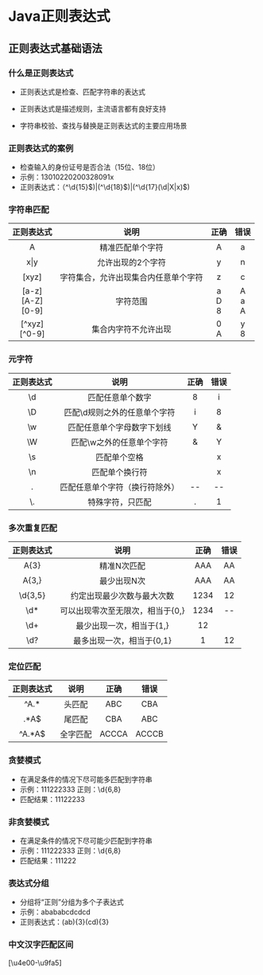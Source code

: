 # Java正则表达式
## 正则表达式基础语法

### 什么是正则表达式

* 正则表达式是检查、匹配字符串的表达式

* 正则表达式是描述规则，主流语言都有良好支持

* 字符串校验、查找与替换是正则表达式的主要应用场景
### 正则表达式的案例

* 检查输入的身份证号是否合法（15位、18位）
* 示例：13010220200328091x
* 正则表达式：（^\d{15}$)|(^\d{18}$)|(^\d{17}(\d|X|x)$)

### 字符串匹配

|         正则表达式          |                 说明                 |      正确       |      错误       |
| :-------------------------: | :----------------------------------: | :-------------: | :-------------: |
|              A              |           精准匹配单个字符           |        A        |        a        |
|            x\|y             |          允许出现的2个字符           |        y        |        n        |
|            [xyz]            | 字符集合，允许出现集合内任意单个字符 |        z        |        c        |
| [a-z]<br />[A-Z]<br />[0-9] |               字符范围               | a<br />D<br />8 | A<br />a<br />A |
|     [^xyz]<br />\[^0-9]     |         集合内字符不允许出现         |    0<br />A     |    y<br />8     |

### 元字符

| 正则表达式 |              说明              | 正确 | 错误 |
| :--------: | :----------------------------: | :--: | :--: |
|     \d     |        匹配任意单个数字        |  8   |  i   |
|     \D     |  匹配\d规则之外的任意单个字符  |  i   |  8   |
|     \w     |   匹配任意单个字母数字下划线   |  Y   |  &   |
|     \W     |    匹配\w之外的任意单个字符    |  &   |  Y   |
|     \s     |          匹配单个空格          |      |  x   |
|     \n     |         匹配单个换行符         |      |  x   |
|     .      | 匹配任意单个字符（换行符除外） |  --  |  --  |
|    \\.     |        特殊字符，只匹配        |  .   |  1   |

### 多次重复匹配

| 正则表达式 |               说明               | 正确 | 错误 |
| :--------: | :------------------------------: | :--: | :--: |
|    A{3}    |           精准N次匹配            | AAA  |  AA  |
|   A{3,}    |           最少出现N次            | AAA  |  AA  |
|  \d{3,5}   |    约定出现最少次数与最大次数    | 1234 |  12  |
|    \d*     | 可以出现零次至无限次，相当于{0,} | 1234 |  --  |
|    \d+     |     最少出现一次，相当于{1,}     |  12  |      |
|    \d?     |    最多出现一次，相当于{0,1}     |  1   |  12  |

### 定位匹配

| 正则表达式 |   说明   | 正确  | 错误  |
| :--------: | :------: | :---: | :---: |
|    ^A.*    |  头匹配  |  ABC  |  CBA  |
|    .*A$    |  尾匹配  |  CBA  |  ABC  |
|   ^A.*A$   | 全字匹配 | ACCCA | ACCCB |

### 贪婪模式

* 在满足条件的情况下尽可能多匹配到字符串
* 示例：111222333    正则：\d{6,8}
* 匹配结果：11122233

### 非贪婪模式

* 在满足条件的情况下尽可能少匹配到字符串
* 示例：111222333    正则：\d{6,8}
* 匹配结果：111222

### 表达式分组

* 分组将“正则”分组为多个子表达式
* 示例：abababcdcdcd
* 正则表达式：(ab){3}(cd){3}

### 中文汉字匹配区间

[\u4e00-\u9fa5]